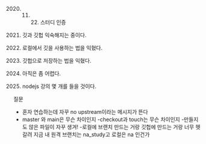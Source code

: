 2020. 11. 22. 스터디 인증

1. 깃과 깃헙 익숙해지는 중이다.
2. 로컬에서 깃을 사용하는 법을 익혔다.
3. 깃헙으로 저장하는 법을 익혔다.
4. 아직은 좀 어렵다.
5. nodejs 강의 몇 개를 들을 것이다.

질문 
- 혼자 연습하는데 자꾸 no upstream이라는 메시지가 뜬다
- master 와 main은 무슨 차이인지
-checkout과 touch는 무슨 차이인지
-만들지도 않은 파일이 자꾸 생겨! 
-로컬에 브랜치 만드는 거랑 깃헙에 만드는 거랑 너무 헷갈려 지금 내 원격 브랜치는 na_study고 로컬은 na 인건가 

